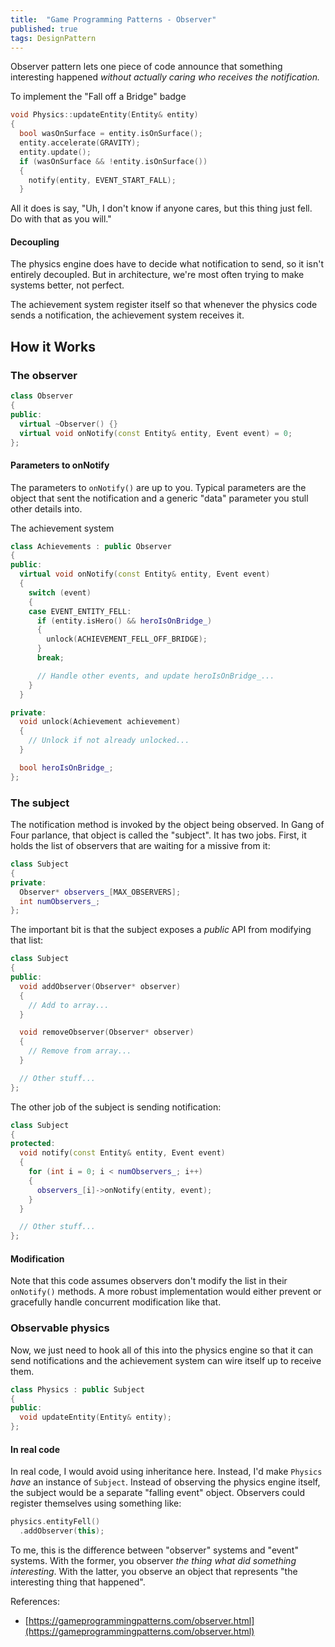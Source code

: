 ```yaml
---
title:  "Game Programming Patterns - Observer"
published: true
tags: DesignPattern
---
```


Observer pattern lets one piece of code announce that something interesting happened
*without actually caring who receives the notification.*

To implement the "Fall off a Bridge" badge

```cpp
void Physics::updateEntity(Entity& entity)
{
  bool wasOnSurface = entity.isOnSurface();
  entity.accelerate(GRAVITY);
  entity.update();
  if (wasOnSurface && !entity.isOnSurface())
  {
    notify(entity, EVENT_START_FALL);
  }
```

All it does is say, "Uh, I don't know if anyone cares, but this thing just fell. Do with
that as you will."

#### Decoupling

The physics engine does have to decide what notification to send, so it isn't entirely
decoupled. But in architecture, we're most often trying to make systems better, not perfect.

The achievement system register itself so that whenever the physics code sends a
notification, the achievement system receives it.

## How it Works

### The observer

```cpp
class Observer
{
public:
  virtual ~Observer() {}
  virtual void onNotify(const Entity& entity, Event event) = 0;
};
```

#### Parameters to onNotify

The parameters to `onNotify()` are up to you. Typical parameters are the object that sent
the notification and a generic "data" parameter you stull other details into.

The achievement system

```cpp
class Achievements : public Observer
{
public:
  virtual void onNotify(const Entity& entity, Event event)
  {
    switch (event)
    {
    case EVENT_ENTITY_FELL:
      if (entity.isHero() && heroIsOnBridge_)
      {
        unlock(ACHIEVEMENT_FELL_OFF_BRIDGE);
      }
      break;

      // Handle other events, and update heroIsOnBridge_...
    }
  }

private:
  void unlock(Achievement achievement)
  {
    // Unlock if not already unlocked...
  }

  bool heroIsOnBridge_;
};
```

### The subject

The notification method is invoked by the object being observed. In Gang of Four parlance,
that object is called the "subject". It has two jobs. First, it holds the list of
observers that are waiting for a missive from it:

```cpp
class Subject
{
private:
  Observer* observers_[MAX_OBSERVERS];
  int numObservers_;
};

```

The important bit is that the subject exposes a *public* API from modifying that list:

```cpp
class Subject
{
public:
  void addObserver(Observer* observer)
  {
    // Add to array...
  }

  void removeObserver(Observer* observer)
  {
    // Remove from array...
  }

  // Other stuff...
};
```

The other job of the subject is sending notification:

```cpp
class Subject
{
protected:
  void notify(const Entity& entity, Event event)
  {
    for (int i = 0; i < numObservers_; i++)
    {
      observers_[i]->onNotify(entity, event);
    }
  }

  // Other stuff...
};
```

#### Modification

Note that this code assumes observers don't modify the list in their `onNotify()` methods.
A more robust implementation would either prevent or gracefully handle concurrent
modification like that.

### Observable physics

Now, we just need to hook all of this into the physics engine so that it can send
notifications and the achievement system can wire itself up to receive them.

```cpp
class Physics : public Subject
{
public:
  void updateEntity(Entity& entity);
};
```

#### In real code

In real code, I would avoid using inheritance here. Instead, I'd make `Physics` *have* an
instance of `Subject`. Instead of observing the physics engine itself, the subject would
be a separate "falling event" object. Observers could register themselves using something
like:

```cpp
physics.entityFell()
  .addObserver(this);
```

To me, this is the difference between "observer" systems and "event" systems. With the
former, you observer *the thing what did something interesting*. With the latter, you
observe an object that represents "the interesting thing that happened".


References:

- [https://gameprogrammingpatterns.com/observer.html](https://gameprogrammingpatterns.com/observer.html)